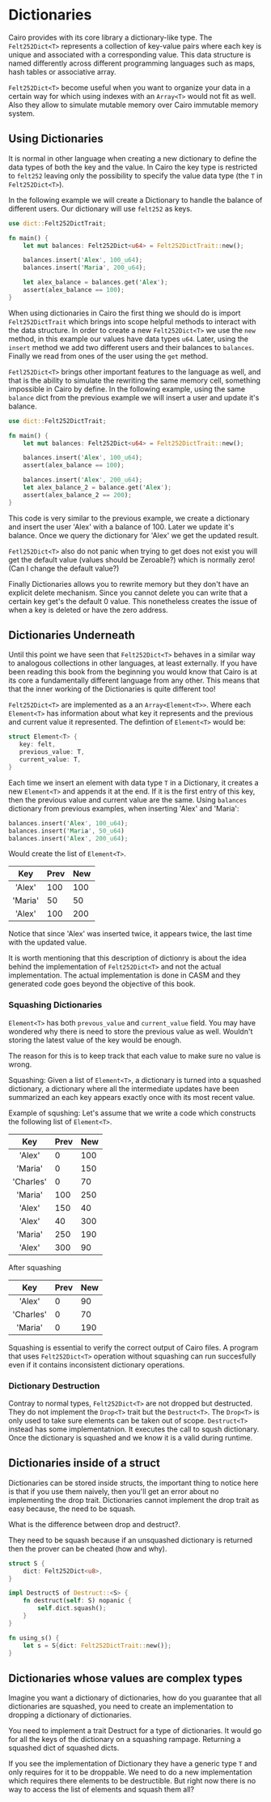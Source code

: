 # Dictionaries

Cairo provides with its core library a dictionary-like type. The `Felt252Dict<T>` represents a collection of key-value pairs where each key is unique and associated with a corresponding value. This data structure is named differently across different programming languages such as maps, hash tables or associative array.

`Felt252Dict<T>` become useful when you want to organize your data in a certain way for which using indexes with an `Array<T>` would not fit as well. Also they allow to simulate mutable memory over Cairo immutable memory system.

## Using Dictionaries

It is normal in other language when creating a new dictionary to define the data types of both the key and the value. In Cairo the key type is restricted to `felt252` leaving only the possibility to specify the value data type (the `T` in `Felt252Dict<T>`).

In the following example we will create a Dictionary to handle the balance of different users. Our dictionary will use `felt252` as keys.

```rust
use dict::Felt252DictTrait;

fn main() {
    let mut balances: Felt252Dict<u64> = Felt252DictTrait::new();

    balances.insert('Alex', 100_u64);
    balances.insert('Maria', 200_u64);

    let alex_balance = balances.get('Alex');
    assert(alex_balance == 100);
}
```

When using dictionaries in Cairo the first thing we should do is import `Felt252DictTrait` which brings into scope helpful methods to interact with the data structure. In order to create a new `Felt252Dict<T>` we use the `new` method, in this example our values have data types `u64`. Later, using the `insert` method we add two different users and their balances to `balances`. Finally we read from ones of the user using the `get` method.

`Fetl252Dict<T>` brings other important features to the language as well, and that is the ability to simulate the rewriting the same memory cell, something impossible in Cairo by define. In the following example, using the same `balance` dict from the previous example we will insert a user and update it's balance.

```rust
use dict::Felt252DictTrait;

fn main() {
    let mut balances: Felt252Dict<u64> = Felt252DictTrait::new();

    balances.insert('Alex', 100_u64);
    assert(alex_balance == 100);

    balances.insert('Alex', 200_u64);
    let alex_balance_2 = balance.get('Alex');
    assert(alex_balance_2 == 200);
}

```

This code is very similar to the previous example, we create a dictionary and insert the user 'Alex' with a balance of 100. Later we update it's balance. Once we query the dictionary for 'Alex' we get the updated result.

`Fetl252Dict<T>` also do not panic when trying to get does not exist you will get the default value (values should be Zeroable?) which is normally zero! (Can I change the default value?)

Finally Dictionaries allows you to rewrite memory but they don't have an explicit delete mechanism. Since you cannot delete you can write that a certain key get's the default 0 value. This nonetheless creates the issue of when a key is deleted or have the zero address.

## Dictionaries Underneath

Until this point we have seen that `Felt252Dict<T>` behaves in a similar way to analogous collections in other languages, at least externally. If you have been reading this book from the beginning you would know that Cairo is at its core a fundamentally different language from any other. This means that that the inner working of the Dictionaries is quite different too!

`Felt252Dict<T>` are implemented as a an `Array<Element<T>>`. Where each `Element<T>` has information about what key it represents and the previous and current value it represented. The defintion of `Element<T>` would be:

```rust
struct Element<T> {
   key: felt,
   previous_value: T,
   current_value: T,
}
```

Each time we insert an element with data type `T` in a Dictionary, it creates a new `Element<T>` and appends it at the end. If it is the first entry of this key, then the previous value and current value are the same. Using `balances` dictionary from previous examples, when inserting 'Alex' and 'Maria':

```rust
balances.insert('Alex', 100_u64);
balances.insert('Maria', 50_u64)
balances.insert('Alex', 200_u64);
```

Would create the list of `Element<T>`.

|   Key   | Prev | New |
| :-----: | ---- | --- |
| 'Alex'  | 100  | 100 |
| 'Maria' | 50   | 50  |
| 'Alex'  | 100  | 200 |

Notice that since 'Alex' was inserted twice, it appears twice, the last time with the updated value.

It is worth mentioning that this description of dictionry is about the idea behind the implementation of `Felt252Dict<T>` and not the actual implementation. The actual implementation is done in CASM and they generated code goes beyond the objective of this book.

### Squashing Dictionaries

`Element<T>` has both `prevous_value` and `current_value` field. You may have wondered why there is need to store the previous value as well. Wouldn't storing the latest value of the key would be enough.

The reason for this is to keep track that each value to make sure no value is wrong.

Squashing: Given a list of `Element<T>`, a dictionary is turned into a squashed dictionary, a dictionary where all the intermediate updates have been summarized an each key appears exactly once with its most recent value.

Example of squshing:
Let's assume that we write a code which constructs the following list of `Element<T>`.

|    Key    | Prev | New |
| :-------: | ---- | --- |
|  'Alex'   | 0    | 100 |
|  'Maria'  | 0    | 150 |
| 'Charles' | 0    | 70  |
|  'Maria'  | 100  | 250 |
|  'Alex'   | 150  | 40  |
|  'Alex'   | 40   | 300 |
|  'Maria'  | 250  | 190 |
|  'Alex'   | 300  | 90  |

After squashing

|    Key    | Prev | New |
| :-------: | ---- | --- |
|  'Alex'   | 0    | 90  |
| 'Charles' | 0    | 70  |
|  'Maria'  | 0    | 190 |

Squashing is essential to verify the correct output of Cairo files. A program that uses `Felt252Dict<T>` operation without squashing can run succesfully even if it contains inconsistent dictionary operations.

### Dictionary Destruction

Contray to normal types, `Felt252Dict<T>` are not dropped but destructed. They do not implement the `Drop<T>` trait but the `Destruct<T>`. The `Drop<T>` is only used to take sure elements can be taken out of scope. `Destruct<T>` instead has some implementatnion. It executes the call to sqush dictionary. Once the dictionary is squashed and we know it is a valid during runtime.

## Dictionaries inside of a struct

Dictionaries can be stored inside structs, the important thing to notice here is that if you use them naively, then you'll get an error about no implementing the drop trait. Dictionaries cannot implement the drop trait as easy because, the need to be squash.

What is the difference between drop and destruct?.

They need to be squash because if an unsquashed dictionary is returned then the prover can be cheated (how and why).

```rust
struct S {
    dict: Felt252Dict<u8>,
}

impl DestructS of Destruct::<S> {
    fn destruct(self: S) nopanic {
        self.dict.squash();
    }
}

fn using_s() {
    let s = S{dict: Felt252DictTrait::new()};
}
```

## Dictionaries whose values are complex types

Imagine you want a dictionary of dictionaries, how do you guarantee that all dictionaries are squashed, you need to create an implementation to dropping a dictionary of dictionaries.

You need to implement a trait Destruct for a type of dictionaries. It would go for all the keys of the dictionary on a squashing rampage. Returning a squashed dict of squashed dicts.

If you see the implementation of Dictionary they have a generic type `T` and only requires for it to be droppable. We need to do a new implementation which requires there elements to be destructible. But right now there is no way to access the list of elements and squash them all?
